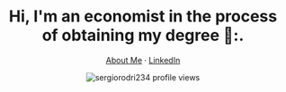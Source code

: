 <h1 align="center"> Hi, I'm an economist in the process of obtaining my degree 🐶:.</h1>

<p align="center">
    <a href="https://sergiorodri234.github.io/about.html">About Me</a>
    ·
    <a href="https://www.linkedin.com/in/sergio-enrique-rodriguez-correa-ba1b93250/">LinkedIn</a>

</p>


<p align="center"> 
  <img align="center" src="https://komarev.com/ghpvc/?username=sergiorodri234&color=blue&style=flat-square" alt="sergiorodri234 profile views" />
</p>


